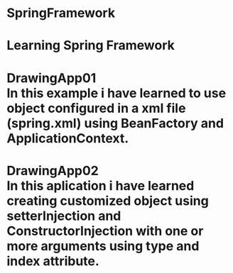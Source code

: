 # SpringFramework
Learning Spring Framework
============================================
DrawingApp01 <br>
In this example i have learned to use object configured in a xml file (spring.xml) using BeanFactory and ApplicationContext.
============================================
DrawingApp02 <br>
In this aplication i have learned creating customized object using setterInjection and ConstructorInjection with one or more arguments using type and index attribute.
============================================
